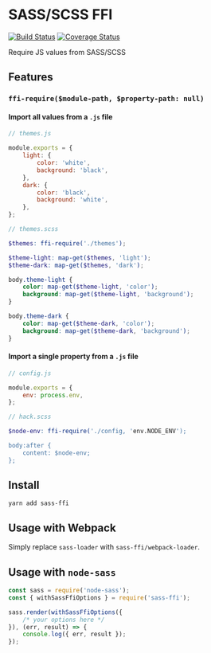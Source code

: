 # SASS/SCSS FFI
[![Build Status](https://travis-ci.org/futpib/sass-ffi.svg?branch=master)](https://travis-ci.org/futpib/sass-ffi) [![Coverage Status](https://coveralls.io/repos/github/futpib/sass-ffi/badge.svg?branch=master)](https://coveralls.io/github/futpib/sass-ffi?branch=master)

Require JS values from SASS/SCSS

## Features

### `ffi-require($module-path, $property-path: null)`

#### Import all values from a `.js` file

```js
// themes.js

module.exports = {
	light: {
		color: 'white',
		background: 'black',
	},
	dark: {
		color: 'black',
		background: 'white',
	},
};
```

```scss
// themes.scss

$themes: ffi-require('./themes');

$theme-light: map-get($themes, 'light');
$theme-dark: map-get($themes, 'dark');

body.theme-light {
	color: map-get($theme-light, 'color');
	background: map-get($theme-light, 'background');
}

body.theme-dark {
	color: map-get($theme-dark, 'color');
	background: map-get($theme-dark, 'background');
}
```

#### Import a single property from a `.js` file

```js
// config.js

module.exports = {
	env: process.env,
};

```

```scss
// hack.scss

$node-env: ffi-require('./config, 'env.NODE_ENV');

body:after {
	content: $node-env;
};
```

## Install

```
yarn add sass-ffi
```

## Usage with Webpack

Simply replace `sass-loader` with `sass-ffi/webpack-loader`.

## Usage with `node-sass`

```js
const sass = require('node-sass');
const { withSassFfiOptions } = require('sass-ffi');

sass.render(withSassFfiOptions({
	/* your options here */
}), (err, result) => {
	console.log({ err, result });
});
```
